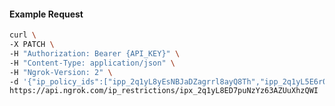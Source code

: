 <!-- Code generated for API Clients. DO NOT EDIT. -->

#### Example Request

```bash
curl \
-X PATCH \
-H "Authorization: Bearer {API_KEY}" \
-H "Content-Type: application/json" \
-H "Ngrok-Version: 2" \
-d '{"ip_policy_ids":["ipp_2q1yL8yEsNBJaDZagrrl8ayQ8Th","ipp_2q1yL5E6r0ZzJdRIS5vcOlyw9YB"]}' \
https://api.ngrok.com/ip_restrictions/ipx_2q1yL8ED7puNzYz63AZUuXhzQWI
```
